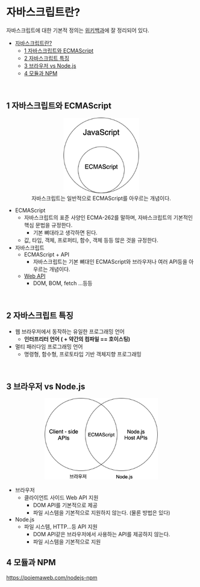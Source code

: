 # 자바스크립트란?

자바스크립트에 대한 기본적 정의는 [위키백과](https://ko.wikipedia.org/wiki/%EC%9E%90%EB%B0%94%EC%8A%A4%ED%81%AC%EB%A6%BD%ED%8A%B8)에 잘 정리되어 있다.

- [자바스크립트란?](#자바스크립트란)
  - [1 자바스크립트와 ECMAScript](#1-자바스크립트와-ecmascript)
  - [2 자바스크립트 특징](#2-자바스크립트-특징)
  - [3 브라우저 vs Node.js](#3-브라우저-vs-nodejs)
  - [4 모듈과 NPM](#4-모듈과-npm)

<br>

## 1 자바스크립트와 ECMAScript

<p align="center">
  <img src="image/image-20201021000258522.png" width="200" /><br>
  자바스크립트는 일반적으로 ECMAScript를 아우르는 개념이다.
</p>

* ECMAScript
  * 자바스크립트의 표준 사양인 ECMA-262를 말하며, 자바스크립트의 기본적인 핵심 문법을 규정한다.
    * 기본 뼈대라고 생각하면 된다.
  * 값, 타입, 객체, 프로퍼티, 함수, 객체 등등 많은 것을 규정한다.
* 자바스크립트
  * ECMAScript + API
    * 자바스크립트는 기본 뼈대인 ECMAScript와 브라우저나 여러 API등을 아우르는 개념이다.
  * [Web API](https://developer.mozilla.org/ko/docs/Web/API)
    * DOM, BOM, fetch ...등등

<br>

## 2 자바스크립트 특징

* 웹 브라우저에서 동작하는 유일한 프로그래밍 언어
  * **인터프리터 언어 ( + 약간의 컴파일 == 호이스팅)**
* 멀티 패러다임 프로그래밍 언어
  * 명령형, 함수형, 프로토타입 기반 객체지향 프로그래밍

<br>

## 3 브라우저 vs Node.js

<p align = "center">
	<img src="image/image-20201021001010909.png" width="300" />
</p>

* 브라우저
  * 클라이언트 사이드 Web API 지원
    * DOM API를 기본적으로 제공
    * 파일 시스템을 기본적으로 지원하지 않는다. (물론 방법은 있다)
* Node.js
  * 파일 시스템, HTTP...등 API 지원
    * DOM API같은 브라우저에서 사용하는 API를 제공하지 않는다.
    * 파일 시스템을 기본적으로 지원

## 4 모듈과 NPM

https://poiemaweb.com/nodejs-npm

<br>
